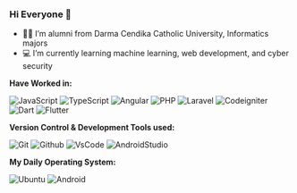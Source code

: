 ### Hi Everyone 👋

- 👨‍🎓️ I’m alumni from Darma Cendika Catholic University, Informatics majors
- 💻️ I’m currently learning machine learning, web development, and cyber security

**Have Worked in:**
<p>
  <img alt="JavaScript" src="https://img.shields.io/badge/JavaScript-F7DF1E?logo=javascript&logoColor=black&style=flat" />
  <img alt="TypeScript" src="https://img.shields.io/badge/TypeScript-3178C6?logo=typescript&logoColor=white&style=flat" />
  <img alt="Angular" src="https://img.shields.io/badge/Angular-DD0031?logo=angular&logoColor=white&style=flat" />
  <img alt="PHP" src="https://img.shields.io/badge/PHP-777BB4?logo=php&logoColor=white&style=flat" />
  <img alt="Laravel" src="https://img.shields.io/badge/Laravel-FF2D20?logo=laravel&logoColor=white&style=flat" />
  <img alt="Codeigniter" src="https://img.shields.io/badge/CodeIgniter-EF4223?logo=codeigniter&logoColor=white&style=flat" />
  <img alt="Dart" src="https://img.shields.io/badge/Dart-0175C2?logo=dart&logoColor=white&style=flat" />
  <img alt="Flutter" src="https://img.shields.io/badge/Flutter-02569B?logo=flutter&logoColor=white&style=flat" />
</p>

**Version Control & Development Tools used:**
<p>
  <img alt="Git" src="https://img.shields.io/badge/Git-F05032?logo=git&logoColor=white&style=flat" />
  <img alt="Github" src="https://img.shields.io/badge/Github-181717?logo=github&logoColor=white&style=flat" />
  <img alt="VsCode" src="https://img.shields.io/badge/Vs Code-007ACC?logo=visualstudiocode&logoColor=white&style=flat" />
  <img alt="AndroidStudio" src="https://img.shields.io/badge/Android Studio-3DDC84?logo=androidstudio&logoColor=white&style=flat" />
</p>

**My Daily Operating System:**
<p>
  <img alt="Ubuntu" src="https://img.shields.io/badge/Ubuntu-E95420?logo=ubuntu&logoColor=white&style=flat" />
  <img alt="Android" src="https://img.shields.io/badge/Android-3DDC84?logo=android&logoColor=white&style=flat" />
</p>
